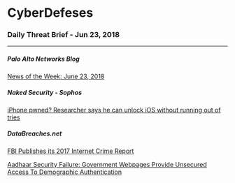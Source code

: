 # CyberDefeses
### Daily Threat Brief - Jun 23, 2018

 
-----
 
##### Palo Alto Networks Blog
[News of the Week: June 23, 2018](http://feedproxy.google.com/~r/PaloAltoNetworks/~3/TFY2_wMltoI/)
 
##### Naked Security - Sophos
[iPhone pwned? Researcher says he can unlock iOS without running out of tries](http://feedproxy.google.com/~r/nakedsecurity/~3/Arw-SX5PEB8/)
 
##### DataBreaches.net
[FBI Publishes its 2017 Internet Crime Report](https://www.databreaches.net/fbi-publishes-its-2017-internet-crime-report/)
 
[Aadhaar Security Failure: Government Webpages Provide Unsecured Access To Demographic Authentication](https://www.databreaches.net/aadhaar-security-failure-government-webpages-provide-unsecured-access-to-demographic-authentication/)
 

